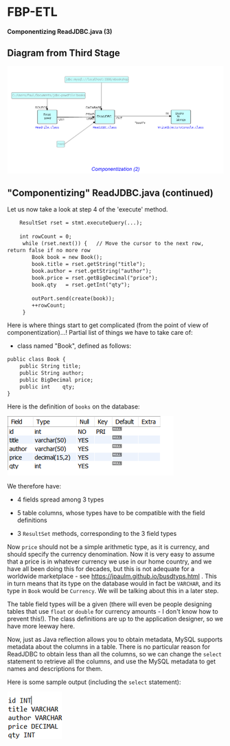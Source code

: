 FBP-ETL
=======

#### Componentizing ReadJDBC.java (3)

## Diagram from Third Stage

![Output of WriteObjectsToConsole.java](https://github.com/jpaulm/fbp-etl/blob/master/src/com/jpaulmorrison/Step10/docs/Step10-2.png "Output of WriteObjectsToConsole")


## "Componentizing" ReadJDBC.java (continued)   
     

Let us now take a look at step 4 of the 'execute' method.
```
    ResultSet rset = stmt.executeQuery(...);
    
    int rowCount = 0;
     while (rset.next()) {   // Move the cursor to the next row, return false if no more row
        Book book = new Book(); 
        book.title = rset.getString("title");
        book.author = rset.getString("author");
        book.price = rset.getBigDecimal("price");  
        book.qty   = rset.getInt("qty");
      
        outPort.send(create(book));
        ++rowCount;
     }
```

Here is where things start to get complicated (from the point of view of componentization)...!  Partial list of things we have to take care of:

- class named "Book", defined as follows:

```
public class Book {
	public String title;
	public String author;
	public BigDecimal price;
	public int    qty;
}
```

Here is the definition of `books` on the database:

![Column display](https://github.com/jpaulm/fbp-etl/blob/master/src/com/jpaulmorrison/Step12/docs/Step12.png "Column display")

We therefore have:

- 4 fields spread among 3 types

- 5 table columns, whose types have to be compatible with the field definitions

- 3 `ResultSet` methods, corresponding to the 3 field types

Now `price` should not be a simple arithmetic type, as it is currency, and should specify the currency denomination.  Now it is very easy to assume that a price is in whatever currency we use in our home country, and we have all been doing this for decades, but this is not adequate for a worldwide marketplace - see https://jpaulm.github.io/busdtyps.html .  This in turn means that its type on the database would in fact be `VARCHAR`, and its type in `Book` would be `Currency`.  We will be talking about this in a later step.

The table field types will be a given (there will even be people designing tables that use `float` or `double` for currency amounts - I don't know how to prevent this!).  The class definitions are up to the application designer, so we have more leeway here.

Now, just as Java reflection allows you to obtain metadata, MySQL supports metadata about the columns in a table.  There is no particular reason for ReadJDBC to obtain less than all the columns, so we can change the `select` statement to retrieve all the columns, and use the MySQL metadata to get names and descriptions for them.

Here is some sample output (including the `select` statement):

![Column metadata](https://github.com/jpaulm/fbp-etl/blob/master/src/com/jpaulmorrison/Step12/docs/Step12-2.png "Column metadata")
 
                                                                                              

